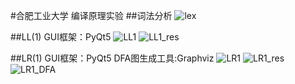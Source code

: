 #合肥工业大学 编译原理实验
##词法分析
![lex](https://github.com/Jabin-Huang/CompilerTheory_homework/blob/master/image/lexical_analysis.png)

##LL(1)
GUI框架：PyQt5
![LL1](https://github.com/Jabin-Huang/CompilerTheory_homework/blob/master/image/LL1.png)
![LL1_res](https://github.com/Jabin-Huang/CompilerTheory_homework/blob/master/image/LL1_res.png)

##LR(1)
GUI框架：PyQt5
DFA图生成工具:Graphviz
![LR1](https://github.com/Jabin-Huang/CompilerTheory_homework/blob/master/image/LR1.png)
![LR1_res](https://github.com/Jabin-Huang/CompilerTheory_homework/blob/master/image/LR1_res.png)
![LR1_DFA](https://github.com/Jabin-Huang/CompilerTheory_homework/blob/master/image/LR1_DFA.png)